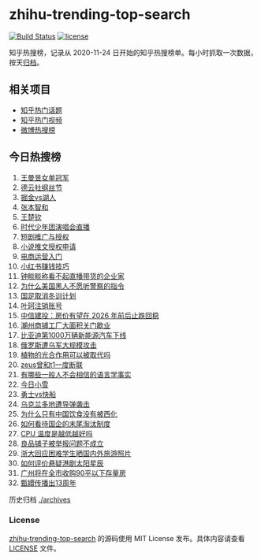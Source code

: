 # zhihu-trending-top-search

[![Build Status](https://github.com/justjavac/zhihu-trending-top-search/workflows/ci/badge.svg?branch=main)](https://github.com/justjavac/zhihu-trending-top-search/actions)
[![license](https://img.shields.io/github/license/justjavac/zhihu-trending-top-search)](https://github.com/justjavac/zhihu-trending-top-search/blob/main/LICENSE)

知乎热搜榜，记录从 2020-11-24 日开始的知乎热搜榜单。每小时抓取一次数据，按天[归档](./archives)。

## 相关项目

- [知乎热门话题](https://github.com/justjavac/zhihu-trending-hot-questions)
- [知乎热门视频](https://github.com/justjavac/zhihu-trending-hot-video)
- [微博热搜榜](https://github.com/justjavac/weibo-trending-hot-search)

## 今日热搜榜

<!-- BEGIN -->
<!-- 最后更新时间 Mon Nov 25 2024 16:14:40 GMT+0800 (China Standard Time) -->

1. [王曼昱女单冠军](https://www.zhihu.com/search?q=%E7%8E%8B%E6%9B%BC%E6%98%B1%E5%A5%B3%E5%8D%95%E5%86%A0%E5%86%9B)
1. [德云社纲丝节](https://www.zhihu.com/search?q=%E5%BE%B7%E4%BA%91%E7%A4%BE%E7%BA%B2%E4%B8%9D%E8%8A%82)
1. [掘金vs湖人](https://www.zhihu.com/search?q=%E6%8E%98%E9%87%91vs%E6%B9%96%E4%BA%BA)
1. [张本智和](https://www.zhihu.com/search?q=%E5%BC%A0%E6%9C%AC%E6%99%BA%E5%92%8C)
1. [王楚钦](https://www.zhihu.com/search?q=%E7%8E%8B%E6%A5%9A%E9%92%A6)
1. [时代少年团演唱会直播](https://www.zhihu.com/search?q=%E6%97%B6%E4%BB%A3%E5%B0%91%E5%B9%B4%E5%9B%A2%E6%BC%94%E5%94%B1%E4%BC%9A%E7%9B%B4%E6%92%AD)
1. [短剧推广与授权](https://www.zhihu.com/search?q=%E7%9F%AD%E5%89%A7%E6%8E%A8%E5%B9%BF%E4%B8%8E%E6%8E%88%E6%9D%83)
1. [小说推文授权申请](https://www.zhihu.com/search?q=%E5%B0%8F%E8%AF%B4%E6%8E%A8%E6%96%87%E6%8E%88%E6%9D%83%E7%94%B3%E8%AF%B7)
1. [电商运营入门](https://www.zhihu.com/search?q=%E7%94%B5%E5%95%86%E8%BF%90%E8%90%A5%E5%85%A5%E9%97%A8)
1. [小红书赚钱技巧](https://www.zhihu.com/search?q=%E5%B0%8F%E7%BA%A2%E4%B9%A6%E8%B5%9A%E9%92%B1%E6%8A%80%E5%B7%A7)
1. [钟睒睒称看不起直播带货的企业家](https://www.zhihu.com/search?q=%E9%92%9F%E7%9D%92%E7%9D%92%E7%A7%B0%E7%9C%8B%E4%B8%8D%E8%B5%B7%E7%9B%B4%E6%92%AD%E5%B8%A6%E8%B4%A7%E7%9A%84%E4%BC%81%E4%B8%9A%E5%AE%B6)
1. [为什么美国黑人不愿听警察的指令](https://www.zhihu.com/search?q=%E4%B8%BA%E4%BB%80%E4%B9%88%E7%BE%8E%E5%9B%BD%E9%BB%91%E4%BA%BA%E4%B8%8D%E6%84%BF%E5%90%AC%E8%AD%A6%E5%AF%9F%E7%9A%84%E6%8C%87%E4%BB%A4)
1. [国足取消冬训计划](https://www.zhihu.com/search?q=%E5%9B%BD%E8%B6%B3%E5%8F%96%E6%B6%88%E5%86%AC%E8%AE%AD%E8%AE%A1%E5%88%92)
1. [叶珂注销账号](https://www.zhihu.com/search?q=%E5%8F%B6%E7%8F%82%E6%B3%A8%E9%94%80%E8%B4%A6%E5%8F%B7)
1. [中信建投：房价有望在 2026 年前后止跌回稳](https://www.zhihu.com/search?q=%E4%B8%AD%E4%BF%A1%E5%BB%BA%E6%8A%95%EF%BC%9A%E6%88%BF%E4%BB%B7%E6%9C%89%E6%9C%9B%E5%9C%A8%202026%20%E5%B9%B4%E5%89%8D%E5%90%8E%E6%AD%A2%E8%B7%8C%E5%9B%9E%E7%A8%B3)
1. [潮州商铺工厂大面积关门歇业](https://www.zhihu.com/search?q=%E6%BD%AE%E5%B7%9E%E5%95%86%E9%93%BA%E5%B7%A5%E5%8E%82%E5%A4%A7%E9%9D%A2%E7%A7%AF%E5%85%B3%E9%97%A8%E6%AD%87%E4%B8%9A)
1. [比亚迪第1000万辆新能源汽车下线](https://www.zhihu.com/search?q=%E6%AF%94%E4%BA%9A%E8%BF%AA%E7%AC%AC1000%E4%B8%87%E8%BE%86%E6%96%B0%E8%83%BD%E6%BA%90%E6%B1%BD%E8%BD%A6%E4%B8%8B%E7%BA%BF)
1. [俄罗斯遭乌军大规模攻击](https://www.zhihu.com/search?q=%E4%BF%84%E7%BD%97%E6%96%AF%E9%81%AD%E4%B9%8C%E5%86%9B%E5%A4%A7%E8%A7%84%E6%A8%A1%E6%94%BB%E5%87%BB)
1. [植物的光合作用可以被取代吗](https://www.zhihu.com/search?q=%E6%A4%8D%E7%89%A9%E7%9A%84%E5%85%89%E5%90%88%E4%BD%9C%E7%94%A8%E5%8F%AF%E4%BB%A5%E8%A2%AB%E5%8F%96%E4%BB%A3%E5%90%97)
1. [zeus曾和t1一度断联](https://www.zhihu.com/search?q=zeus%E6%9B%BE%E5%92%8Ct1%E4%B8%80%E5%BA%A6%E6%96%AD%E8%81%94)
1. [有哪些一般人不会相信的语言学事实](https://www.zhihu.com/search?q=%E6%9C%89%E5%93%AA%E4%BA%9B%E4%B8%80%E8%88%AC%E4%BA%BA%E4%B8%8D%E4%BC%9A%E7%9B%B8%E4%BF%A1%E7%9A%84%E8%AF%AD%E8%A8%80%E5%AD%A6%E4%BA%8B%E5%AE%9E)
1. [今日小雪](https://www.zhihu.com/search?q=%E4%BB%8A%E6%97%A5%E5%B0%8F%E9%9B%AA)
1. [勇士vs快船](https://www.zhihu.com/search?q=%E5%8B%87%E5%A3%ABvs%E5%BF%AB%E8%88%B9)
1. [乌克兰多地遭导弹袭击](https://www.zhihu.com/search?q=%E4%B9%8C%E5%85%8B%E5%85%B0%E5%A4%9A%E5%9C%B0%E9%81%AD%E5%AF%BC%E5%BC%B9%E8%A2%AD%E5%87%BB)
1. [为什么只有中国饮食没有被西化](https://www.zhihu.com/search?q=%E4%B8%BA%E4%BB%80%E4%B9%88%E5%8F%AA%E6%9C%89%E4%B8%AD%E5%9B%BD%E9%A5%AE%E9%A3%9F%E6%B2%A1%E6%9C%89%E8%A2%AB%E8%A5%BF%E5%8C%96)
1. [如何看待国企的末尾淘汰制度](https://www.zhihu.com/search?q=%E5%A6%82%E4%BD%95%E7%9C%8B%E5%BE%85%E5%9B%BD%E4%BC%81%E7%9A%84%E6%9C%AB%E5%B0%BE%E6%B7%98%E6%B1%B0%E5%88%B6%E5%BA%A6)
1. [CPU 温度是越低越好吗](https://www.zhihu.com/search?q=CPU%20%E6%B8%A9%E5%BA%A6%E6%98%AF%E8%B6%8A%E4%BD%8E%E8%B6%8A%E5%A5%BD%E5%90%97)
1. [良品铺子被举报问题不成立](https://www.zhihu.com/search?q=%E8%89%AF%E5%93%81%E9%93%BA%E5%AD%90%E8%A2%AB%E4%B8%BE%E6%8A%A5%E9%97%AE%E9%A2%98%E4%B8%8D%E6%88%90%E7%AB%8B)
1. [浙大回应困难学生晒国内外旅游照片](https://www.zhihu.com/search?q=%E6%B5%99%E5%A4%A7%E5%9B%9E%E5%BA%94%E5%9B%B0%E9%9A%BE%E5%AD%A6%E7%94%9F%E6%99%92%E5%9B%BD%E5%86%85%E5%A4%96%E6%97%85%E6%B8%B8%E7%85%A7%E7%89%87)
1. [如何评价悬疑港剧太阳星辰](https://www.zhihu.com/search?q=%E5%A6%82%E4%BD%95%E8%AF%84%E4%BB%B7%E6%82%AC%E7%96%91%E6%B8%AF%E5%89%A7%E5%A4%AA%E9%98%B3%E6%98%9F%E8%BE%B0)
1. [广州将在全市收购90平以下存量房](https://www.zhihu.com/search?q=%E5%B9%BF%E5%B7%9E%E5%B0%86%E5%9C%A8%E5%85%A8%E5%B8%82%E6%94%B6%E8%B4%AD90%E5%B9%B3%E4%BB%A5%E4%B8%8B%E5%AD%98%E9%87%8F%E6%88%BF)
1. [甄嬛传播出13周年](https://www.zhihu.com/search?q=%E7%94%84%E5%AC%9B%E4%BC%A0%E6%92%AD%E5%87%BA13%E5%91%A8%E5%B9%B4)

<!-- END -->

历史归档 [./archives](./archives)

### License

[zhihu-trending-top-search](https://github.com/justjavac/zhihu-trending-top-search) 的源码使用 MIT License
发布。具体内容请查看 [LICENSE](./LICENSE) 文件。
